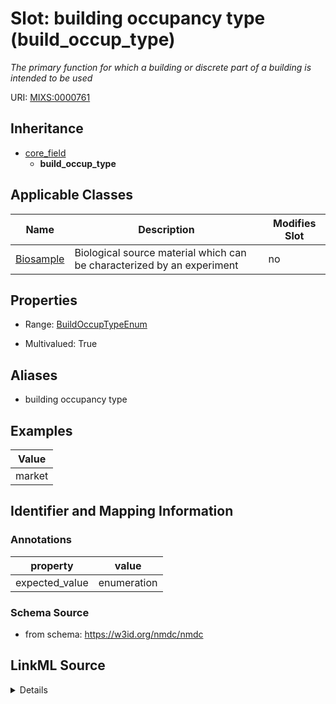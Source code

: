 # Slot: building occupancy type (build_occup_type)


_The primary function for which a building or discrete part of a building is intended to be used_



URI: [MIXS:0000761](https://w3id.org/mixs/0000761)




## Inheritance

* [core_field](core_field.md)
    * **build_occup_type**





## Applicable Classes

| Name | Description | Modifies Slot |
| --- | --- | --- |
[Biosample](Biosample.md) | Biological source material which can be characterized by an experiment |  no  |







## Properties

* Range: [BuildOccupTypeEnum](BuildOccupTypeEnum.md)

* Multivalued: True



## Aliases


* building occupancy type




## Examples

| Value |
| --- |
| market |

## Identifier and Mapping Information





### Annotations

| property | value |
| --- | --- |
| expected_value | enumeration || occurrence | m |



### Schema Source


* from schema: https://w3id.org/nmdc/nmdc




## LinkML Source

<details>
```yaml
name: build_occup_type
annotations:
  expected_value:
    tag: expected_value
    value: enumeration
  occurrence:
    tag: occurrence
    value: m
description: The primary function for which a building or discrete part of a building
  is intended to be used
title: building occupancy type
examples:
- value: market
from_schema: https://w3id.org/nmdc/nmdc
aliases:
- building occupancy type
rank: 1000
is_a: core field
slot_uri: MIXS:0000761
multivalued: true
alias: build_occup_type
domain_of:
- Biosample
range: build_occup_type_enum

```
</details>